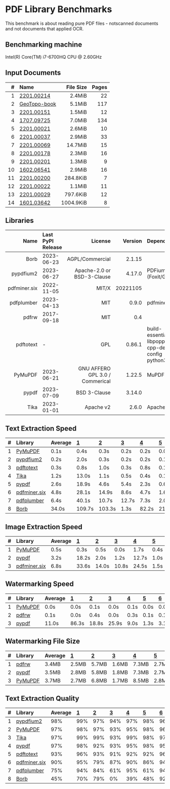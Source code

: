 # PDF Library Benchmarks
This benchmark is about reading pure PDF files - notscanned documents and not documents that applied OCR.

## Benchmarking machine
 Intel(R) Core(TM) i7-6700HQ CPU @ 2.60GHz

## Input Documents
| #  |                                               Name                                               | File Size | Pages |
| -: | :----------------------------------------------------------------------------------------------- | --------: | ----: |
|  1 | [2201.00214](https://arxiv.org/pdf/2201.00214.pdf)                                               |    2.4MiB |    22 |
|  2 | [GeoTopo-book](https://github.com/py-pdf/sample-files/raw/main/009-pdflatex-geotopo/GeoTopo.pdf) |    5.1MiB |   117 |
|  3 | [2201.00151](https://arxiv.org/pdf/2201.00151.pdf)                                               |    1.5MiB |    12 |
|  4 | [1707.09725](https://arxiv.org/pdf/1707.09725.pdf)                                               |    7.0MiB |   134 |
|  5 | [2201.00021](https://arxiv.org/pdf/2201.00021.pdf)                                               |    2.6MiB |    10 |
|  6 | [2201.00037](https://arxiv.org/pdf/2201.00037.pdf)                                               |    2.9MiB |    33 |
|  7 | [2201.00069](https://arxiv.org/pdf/2201.00069.pdf)                                               |   14.7MiB |    15 |
|  8 | [2201.00178](https://arxiv.org/pdf/2201.00178.pdf)                                               |    2.3MiB |    16 |
|  9 | [2201.00201](https://arxiv.org/pdf/2201.00201.pdf)                                               |    1.3MiB |     9 |
| 10 | [1602.06541](https://arxiv.org/pdf/1602.06541.pdf)                                               |    2.9MiB |    16 |
| 11 | [2201.00200](https://arxiv.org/pdf/2201.00200.pdf)                                               |  284.8KiB |     7 |
| 12 | [2201.00022](https://arxiv.org/pdf/2201.00022.pdf)                                               |    1.1MiB |    11 |
| 13 | [2201.00029](https://arxiv.org/pdf/2201.00029.pdf)                                               |  797.6KiB |    12 |
| 14 | [1601.03642](https://arxiv.org/pdf/1601.03642.pdf)                                               | 1004.9KiB |     8 |

## Libraries
|     Name     | Last PyPI Release |             License             | Version  |                       Dependencies                        |
| -----------: | :---------------- | ------------------------------: | -------: | :-------------------------------------------------------- |
|         Borb | 2023-06-23        |                 AGPL/Commercial |   2.1.15 |                                                           |
|    pypdfium2 | 2023-06-27        |      Apache-2.0 or BSD-3-Clause |   4.17.0 | PDFium (Foxit/Google)                                     |
| pdfminer.six | 2022-11-05        |                           MIT/X | 20221105 |                                                           |
|   pdfplumber | 2023-04-13        |                             MIT |    0.9.0 | pdfminer.six                                              |
|        pdfrw | 2017-09-18        |                             MIT |      0.4 |                                                           |
|    pdftotext | -                 |                             GPL |   0.86.1 | build-essential libpoppler-cpp-dev pkg-config python3-dev |
|      PyMuPDF | 2023-06-21        | GNU AFFERO GPL 3.0 / Commerical |   1.22.5 | MuPDF                                                     |
|        pypdf | 2023-07-09        |                    BSD 3-Clause |   3.14.0 |                                                           |
|         Tika | 2023-01-01        |                       Apache v2 |    2.6.0 | Apache Tika                                               |


## Text Extraction Speed

| #  |                          Library                          | Average | [   1   ](https://arxiv.org/pdf/2201.00214.pdf) | [   2   ](https://github.com/py-pdf/sample-files/raw/main/009-pdflatex-geotopo/GeoTopo.pdf) | [   3   ](https://arxiv.org/pdf/2201.00151.pdf) | [   4   ](https://arxiv.org/pdf/1707.09725.pdf) | [   5   ](https://arxiv.org/pdf/2201.00021.pdf) | [   6   ](https://arxiv.org/pdf/2201.00037.pdf) | [   7   ](https://arxiv.org/pdf/2201.00069.pdf) | [   8   ](https://arxiv.org/pdf/2201.00178.pdf) | [   9   ](https://arxiv.org/pdf/2201.00201.pdf) | [  10   ](https://arxiv.org/pdf/1602.06541.pdf) | [  11   ](https://arxiv.org/pdf/2201.00200.pdf) | [  12   ](https://arxiv.org/pdf/2201.00022.pdf) | [  13   ](https://arxiv.org/pdf/2201.00029.pdf) | [  14   ](https://arxiv.org/pdf/1601.03642.pdf) |
| :- | :-------------------------------------------------------- | :------ | :---------------------------------------------- | :------------------------------------------------------------------------------------------ | :---------------------------------------------- | :---------------------------------------------- | :---------------------------------------------- | :---------------------------------------------- | :---------------------------------------------- | :---------------------------------------------- | :---------------------------------------------- | :---------------------------------------------- | :---------------------------------------------- | :---------------------------------------------- | :---------------------------------------------- | :---------------------------------------------- |
| 1  | [PyMuPDF        ](https://pypi.org/project/PyMuPDF/)      |    0.1s | 0.4s                                            | 0.3s                                                                                        | 0.2s                                            | 0.2s                                            | 0.0s                                            | 0.1s                                            | 0.0s                                            | 0.0s                                            | 0.0s                                            | 0.1s                                            | 0.0s                                            | 0.0s                                            | 0.0s                                            | 0.0s                                            |
| 2  | [pypdfium2      ](https://pypi.org/project/pypdfium2/)    |    0.2s | 2.0s                                            | 0.3s                                                                                        | 0.2s                                            | 0.2s                                            | 0.1s                                            | 0.1s                                            | 0.1s                                            | 0.0s                                            | 0.0s                                            | 0.1s                                            | 0.0s                                            | 0.0s                                            | 0.0s                                            | 0.0s                                            |
| 3  | [pdftotext      ](https://poppler.freedesktop.org/)       |    0.3s | 0.8s                                            | 1.0s                                                                                        | 0.3s                                            | 0.8s                                            | 0.1s                                            | 0.2s                                            | 0.3s                                            | 0.1s                                            | 0.0s                                            | 0.1s                                            | 0.1s                                            | 0.1s                                            | 0.0s                                            | 0.0s                                            |
| 4  | [Tika           ](https://pypi.org/project/tika/)         |    1.2s | 13.0s                                           | 1.1s                                                                                        | 0.5s                                            | 0.4s                                            | 0.1s                                            | 0.3s                                            | 0.2s                                            | 0.1s                                            | 0.1s                                            | 0.1s                                            | 0.1s                                            | 0.1s                                            | 0.0s                                            | 0.0s                                            |
| 5  | [pypdf          ](https://pypi.org/project/pypdf/)        |    2.6s | 18.9s                                           | 4.6s                                                                                        | 5.4s                                            | 2.3s                                            | 0.6s                                            | 1.2s                                            | 0.3s                                            | 0.4s                                            | 0.3s                                            | 0.5s                                            | 0.5s                                            | 0.3s                                            | 0.4s                                            | 0.2s                                            |
| 6  | [pdfminer.six   ](https://pypi.org/project/pdfminer.six/) |    4.8s | 28.1s                                           | 14.9s                                                                                       | 8.6s                                            | 4.7s                                            | 1.6s                                            | 2.3s                                            | 1.1s                                            | 1.3s                                            | 0.8s                                            | 1.5s                                            | 0.9s                                            | 0.9s                                            | 0.6s                                            | 0.6s                                            |
| 7  | [pdfplumber     ](https://pypi.org/project/pdfplumber/)   |    6.4s | 40.1s                                           | 10.7s                                                                                       | 12.7s                                           | 7.3s                                            | 2.0s                                            | 4.1s                                            | 1.9s                                            | 1.7s                                            | 1.6s                                            | 2.5s                                            | 1.7s                                            | 1.7s                                            | 1.0s                                            | 1.0s                                            |
| 8  | [Borb           ](https://pypi.org/project/borb/)         |   34.0s | 109.7s                                          | 103.3s                                                                                      | 1.3s                                            | 82.2s                                           | 21.1s                                           | 7.7s                                            | 83.0s                                           | 16.1s                                           | 18.7s                                           | 5.4s                                            | 3.7s                                            | 18.9s                                           | 3.5s                                            | 2.0s                                            |


## Image Extraction Speed

| #  |                          Library                          | Average | [   1   ](https://arxiv.org/pdf/2201.00214.pdf) | [   2   ](https://github.com/py-pdf/sample-files/raw/main/009-pdflatex-geotopo/GeoTopo.pdf) | [   3   ](https://arxiv.org/pdf/2201.00151.pdf) | [   4   ](https://arxiv.org/pdf/1707.09725.pdf) | [   5   ](https://arxiv.org/pdf/2201.00021.pdf) | [   6   ](https://arxiv.org/pdf/2201.00037.pdf) | [   7   ](https://arxiv.org/pdf/2201.00069.pdf) | [   8   ](https://arxiv.org/pdf/2201.00178.pdf) | [   9   ](https://arxiv.org/pdf/2201.00201.pdf) | [  10   ](https://arxiv.org/pdf/1602.06541.pdf) | [  11   ](https://arxiv.org/pdf/2201.00200.pdf) | [  12   ](https://arxiv.org/pdf/2201.00022.pdf) | [  13   ](https://arxiv.org/pdf/2201.00029.pdf) | [  14   ](https://arxiv.org/pdf/1601.03642.pdf) |
| :- | :-------------------------------------------------------- | :------ | :---------------------------------------------- | :------------------------------------------------------------------------------------------ | :---------------------------------------------- | :---------------------------------------------- | :---------------------------------------------- | :---------------------------------------------- | :---------------------------------------------- | :---------------------------------------------- | :---------------------------------------------- | :---------------------------------------------- | :---------------------------------------------- | :---------------------------------------------- | :---------------------------------------------- | :---------------------------------------------- |
| 1  | [PyMuPDF        ](https://pypi.org/project/PyMuPDF/)      |    0.5s | 0.3s                                            | 0.5s                                                                                        | 0.0s                                            | 1.7s                                            | 0.4s                                            | 0.0s                                            | 3.0s                                            | 0.4s                                            | 0.3s                                            | 0.1s                                            | 0.0s                                            | 0.3s                                            | 0.2s                                            | 0.0s                                            |
| 2  | [pypdf          ](https://pypi.org/project/pypdf/)        |    3.2s | 18.2s                                           | 2.0s                                                                                        | 1.2s                                            | 12.7s                                           | 1.0s                                            | 0.0s                                            | 6.6s                                            | 1.0s                                            | 0.9s                                            | 0.4s                                            | 0.0s                                            | 0.7s                                            | 0.2s                                            | 0.0s                                            |
| 3  | [pdfminer.six   ](https://pypi.org/project/pdfminer.six/) |    6.8s | 33.6s                                           | 14.0s                                                                                       | 10.8s                                           | 24.5s                                           | 1.5s                                            | 2.4s                                            | 1.6s                                            | 1.4s                                            | 0.9s                                            | 1.6s                                            | 1.1s                                            | 1.0s                                            | 0.7s                                            | 0.6s                                            |


## Watermarking Speed

| #  |                       Library                        | Average | [   1   ](https://arxiv.org/pdf/2201.00214.pdf) | [   2   ](https://github.com/py-pdf/sample-files/raw/main/009-pdflatex-geotopo/GeoTopo.pdf) | [   3   ](https://arxiv.org/pdf/2201.00151.pdf) | [   4   ](https://arxiv.org/pdf/1707.09725.pdf) | [   5   ](https://arxiv.org/pdf/2201.00021.pdf) | [   6   ](https://arxiv.org/pdf/2201.00037.pdf) | [   7   ](https://arxiv.org/pdf/2201.00069.pdf) | [   8   ](https://arxiv.org/pdf/2201.00178.pdf) | [   9   ](https://arxiv.org/pdf/2201.00201.pdf) | [  10   ](https://arxiv.org/pdf/1602.06541.pdf) | [  11   ](https://arxiv.org/pdf/2201.00200.pdf) | [  12   ](https://arxiv.org/pdf/2201.00022.pdf) | [  13   ](https://arxiv.org/pdf/2201.00029.pdf) | [  14   ](https://arxiv.org/pdf/1601.03642.pdf) |
| :- | :--------------------------------------------------- | :------ | :---------------------------------------------- | :------------------------------------------------------------------------------------------ | :---------------------------------------------- | :---------------------------------------------- | :---------------------------------------------- | :---------------------------------------------- | :---------------------------------------------- | :---------------------------------------------- | :---------------------------------------------- | :---------------------------------------------- | :---------------------------------------------- | :---------------------------------------------- | :---------------------------------------------- | :---------------------------------------------- |
| 1  | [PyMuPDF        ](https://pypi.org/project/PyMuPDF/) |    0.0s | 0.0s                                            | 0.1s                                                                                        | 0.0s                                            | 0.1s                                            | 0.0s                                            | 0.0s                                            | 0.0s                                            | 0.0s                                            | 0.0s                                            | 0.0s                                            | 0.0s                                            | 0.0s                                            | 0.0s                                            | 0.0s                                            |
| 2  | [pdfrw          ](https://pypi.org/project/pdfrw/)   |    0.1s | 0.0s                                            | 0.4s                                                                                        | 0.0s                                            | 0.3s                                            | 0.1s                                            | 0.1s                                            | 0.1s                                            | 0.1s                                            | 0.1s                                            | 0.1s                                            | 0.0s                                            | 0.1s                                            | 0.0s                                            | 0.0s                                            |
| 3  | [pypdf          ](https://pypi.org/project/pypdf/)   |   11.0s | 86.3s                                           | 18.8s                                                                                       | 25.9s                                           | 9.0s                                            | 1.3s                                            | 3.1s                                            | 1.6s                                            | 1.9s                                            | 1.2s                                            | 2.3s                                            | 0.8s                                            | 1.5s                                            | 0.1s                                            | 0.7s                                            |


## Watermarking File Size

| #  |                       Library                        | Average | [   1   ](https://arxiv.org/pdf/2201.00214.pdf) | [   2   ](https://github.com/py-pdf/sample-files/raw/main/009-pdflatex-geotopo/GeoTopo.pdf) | [   3   ](https://arxiv.org/pdf/2201.00151.pdf) | [   4   ](https://arxiv.org/pdf/1707.09725.pdf) | [   5   ](https://arxiv.org/pdf/2201.00021.pdf) | [   6   ](https://arxiv.org/pdf/2201.00037.pdf) | [   7   ](https://arxiv.org/pdf/2201.00069.pdf) | [   8   ](https://arxiv.org/pdf/2201.00178.pdf) | [   9   ](https://arxiv.org/pdf/2201.00201.pdf) | [  10   ](https://arxiv.org/pdf/1602.06541.pdf) | [  11   ](https://arxiv.org/pdf/2201.00200.pdf) | [  12   ](https://arxiv.org/pdf/2201.00022.pdf) | [  13   ](https://arxiv.org/pdf/2201.00029.pdf) | [  14   ](https://arxiv.org/pdf/1601.03642.pdf) |
| :- | :--------------------------------------------------- | :------ | :---------------------------------------------- | :------------------------------------------------------------------------------------------ | :---------------------------------------------- | :---------------------------------------------- | :---------------------------------------------- | :---------------------------------------------- | :---------------------------------------------- | :---------------------------------------------- | :---------------------------------------------- | :---------------------------------------------- | :---------------------------------------------- | :---------------------------------------------- | :---------------------------------------------- | :---------------------------------------------- |
| 1  | [pdfrw          ](https://pypi.org/project/pdfrw/)   | 3.4MB   | 2.5MB                                           | 5.7MB                                                                                       | 1.6MB                                           | 7.3MB                                           | 2.7MB                                           | 3.1MB                                           | 15.4MB                                          | 2.4MB                                           | 1.3MB                                           | 3.0MB                                           | 0.3MB                                           | 1.1MB                                           | 0.8MB                                           | 1.0MB                                           |
| 2  | [pypdf          ](https://pypi.org/project/pypdf/)   | 3.5MB   | 2.8MB                                           | 5.8MB                                                                                       | 1.8MB                                           | 7.3MB                                           | 2.7MB                                           | 3.1MB                                           | 15.4MB                                          | 2.4MB                                           | 1.3MB                                           | 3.0MB                                           | 0.3MB                                           | 1.1MB                                           | 0.8MB                                           | 1.0MB                                           |
| 3  | [PyMuPDF        ](https://pypi.org/project/PyMuPDF/) | 3.7MB   | 2.7MB                                           | 6.8MB                                                                                       | 1.7MB                                           | 8.5MB                                           | 2.8MB                                           | 3.4MB                                           | 15.5MB                                          | 2.5MB                                           | 1.4MB                                           | 3.2MB                                           | 0.3MB                                           | 1.2MB                                           | 0.9MB                                           | 1.1MB                                           |

## Text Extraction Quality

| #  |                          Library                          | Average | [   1   ](https://arxiv.org/pdf/2201.00214.pdf) | [   2   ](https://github.com/py-pdf/sample-files/raw/main/009-pdflatex-geotopo/GeoTopo.pdf) | [   3   ](https://arxiv.org/pdf/2201.00151.pdf) | [   4   ](https://arxiv.org/pdf/1707.09725.pdf) | [   5   ](https://arxiv.org/pdf/2201.00021.pdf) | [   6   ](https://arxiv.org/pdf/2201.00037.pdf) | [   7   ](https://arxiv.org/pdf/2201.00069.pdf) | [   8   ](https://arxiv.org/pdf/2201.00178.pdf) | [   9   ](https://arxiv.org/pdf/2201.00201.pdf) | [  10   ](https://arxiv.org/pdf/1602.06541.pdf) | [  11   ](https://arxiv.org/pdf/2201.00200.pdf) | [  12   ](https://arxiv.org/pdf/2201.00022.pdf) | [  13   ](https://arxiv.org/pdf/2201.00029.pdf) | [  14   ](https://arxiv.org/pdf/1601.03642.pdf) |
| :- | :-------------------------------------------------------- | :------ | :---------------------------------------------- | :------------------------------------------------------------------------------------------ | :---------------------------------------------- | :---------------------------------------------- | :---------------------------------------------- | :---------------------------------------------- | :---------------------------------------------- | :---------------------------------------------- | :---------------------------------------------- | :---------------------------------------------- | :---------------------------------------------- | :---------------------------------------------- | :---------------------------------------------- | :---------------------------------------------- |
| 1  | [pypdfium2      ](https://pypi.org/project/pypdfium2/)    |  98%    |  99%                                            |  97%                                                                                        |  94%                                            |  97%                                            |  98%                                            |  96%                                            |  99%                                            |  96%                                            |  99%                                            |  99%                                            |  98%                                            |  98%                                            |  99%                                            |  99%                                            |
| 2  | [PyMuPDF        ](https://pypi.org/project/PyMuPDF/)      |  97%    |  98%                                            |  97%                                                                                        |  93%                                            |  95%                                            |  98%                                            |  96%                                            |  99%                                            |  96%                                            |  99%                                            |  98%                                            |  98%                                            |  98%                                            |  98%                                            |  99%                                            |
| 3  | [Tika           ](https://pypi.org/project/tika/)         |  97%    |  99%                                            |  99%                                                                                        |  93%                                            |  99%                                            |  98%                                            |  97%                                            |  94%                                            |  99%                                            |  99%                                            |  93%                                            |  98%                                            |  94%                                            |  98%                                            |  96%                                            |
| 4  | [pypdf          ](https://pypi.org/project/pypdf/)        |  97%    |  98%                                            |  92%                                                                                        |  93%                                            |  95%                                            |  98%                                            |  95%                                            |  96%                                            |  95%                                            |  99%                                            |  99%                                            |  98%                                            |  98%                                            |  98%                                            |  99%                                            |
| 5  | [pdftotext      ](https://poppler.freedesktop.org/)       |  93%    |  96%                                            |  93%                                                                                        |  91%                                            |  92%                                            |  92%                                            |  96%                                            |  96%                                            |  94%                                            |  97%                                            |  83%                                            |  94%                                            |  97%                                            |  97%                                            |  79%                                            |
| 6  | [pdfminer.six   ](https://pypi.org/project/pdfminer.six/) |  90%    |  95%                                            |  79%                                                                                        |  87%                                            |  90%                                            |  86%                                            |  94%                                            |  96%                                            |  91%                                            |  92%                                            |  93%                                            |  94%                                            |  86%                                            |  98%                                            |  86%                                            |
| 7  | [pdfplumber     ](https://pypi.org/project/pdfplumber/)   |  75%    |  94%                                            |  84%                                                                                        |  61%                                            |  95%                                            |  61%                                            |  94%                                            |  62%                                            |  87%                                            |  57%                                            |  59%                                            |  67%                                            |  59%                                            |  99%                                            |  67%                                            |
| 8  | [Borb           ](https://pypi.org/project/borb/)         |  45%    |  70%                                            |  79%                                                                                        |   0%                                            |  39%                                            |  48%                                            |  92%                                            |   0%                                            |  63%                                            |  51%                                            |  41%                                            |  56%                                            |  43%                                            |   0%                                            |  53%                                            |
